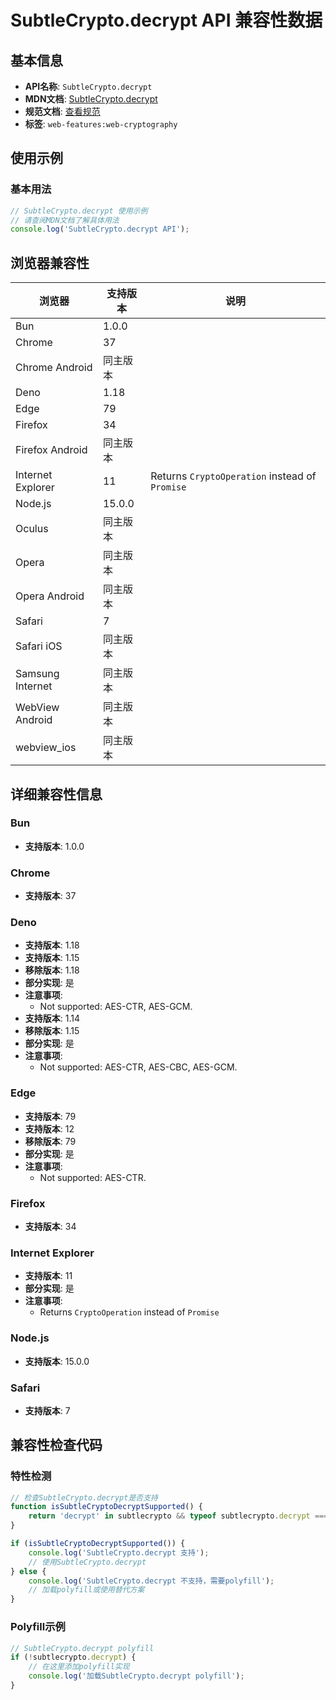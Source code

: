 # SubtleCrypto.decrypt API 兼容性数据

## 基本信息

- **API名称**: `SubtleCrypto.decrypt`
- **MDN文档**: [SubtleCrypto.decrypt](https://developer.mozilla.org/docs/Web/API/SubtleCrypto/decrypt)
- **规范文档**: [查看规范](https://w3c.github.io/webcrypto/#SubtleCrypto-method-decrypt)
- **标签**: `web-features:web-cryptography`

## 使用示例

### 基本用法

```javascript
// SubtleCrypto.decrypt 使用示例
// 请查阅MDN文档了解具体用法
console.log('SubtleCrypto.decrypt API');
```

## 浏览器兼容性

| 浏览器 | 支持版本 | 说明 |
|--------|----------|------|
| Bun | 1.0.0 |  |
| Chrome | 37 |  |
| Chrome Android | 同主版本 |  |
| Deno | 1.18 |  |
| Edge | 79 |  |
| Firefox | 34 |  |
| Firefox Android | 同主版本 |  |
| Internet Explorer | 11 | Returns `CryptoOperation` instead of `Promise` |
| Node.js | 15.0.0 |  |
| Oculus | 同主版本 |  |
| Opera | 同主版本 |  |
| Opera Android | 同主版本 |  |
| Safari | 7 |  |
| Safari iOS | 同主版本 |  |
| Samsung Internet | 同主版本 |  |
| WebView Android | 同主版本 |  |
| webview_ios | 同主版本 |  |

## 详细兼容性信息

### Bun

- **支持版本**: 1.0.0

### Chrome

- **支持版本**: 37

### Deno

- **支持版本**: 1.18
- **支持版本**: 1.15
- **移除版本**: 1.18
- **部分实现**: 是
- **注意事项**:
  - Not supported: AES-CTR, AES-GCM.
- **支持版本**: 1.14
- **移除版本**: 1.15
- **部分实现**: 是
- **注意事项**:
  - Not supported: AES-CTR, AES-CBC, AES-GCM.

### Edge

- **支持版本**: 79
- **支持版本**: 12
- **移除版本**: 79
- **部分实现**: 是
- **注意事项**:
  - Not supported: AES-CTR.

### Firefox

- **支持版本**: 34

### Internet Explorer

- **支持版本**: 11
- **部分实现**: 是
- **注意事项**:
  - Returns `CryptoOperation` instead of `Promise`

### Node.js

- **支持版本**: 15.0.0

### Safari

- **支持版本**: 7

## 兼容性检查代码

### 特性检测

```javascript
// 检查SubtleCrypto.decrypt是否支持
function isSubtleCryptoDecryptSupported() {
    return 'decrypt' in subtlecrypto && typeof subtlecrypto.decrypt === 'function';
}

if (isSubtleCryptoDecryptSupported()) {
    console.log('SubtleCrypto.decrypt 支持');
    // 使用SubtleCrypto.decrypt
} else {
    console.log('SubtleCrypto.decrypt 不支持，需要polyfill');
    // 加载polyfill或使用替代方案
}
```

### Polyfill示例

```javascript
// SubtleCrypto.decrypt polyfill
if (!subtlecrypto.decrypt) {
    // 在这里添加polyfill实现
    console.log('加载SubtleCrypto.decrypt polyfill');
}
```


